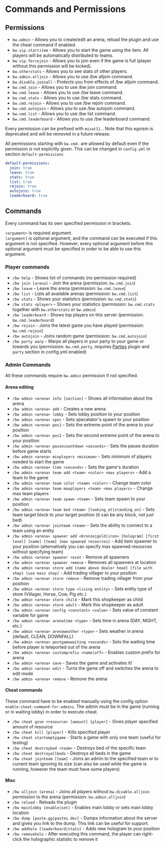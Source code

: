 # Commands and Permissions

## Permissions

* `bw.admin` - Allows you to create/edit an arena, reload the plugin and use the cheat command if enabled.
* `bw.vip.startitem` - Allows you to start the game using the item. All players will be automatically distributed to teams.
* `bw.vip.forcejoin` - Allows you to join even if the game is full (player without this permission will be kicked).
* `bw.otherstats` - Allows you to see stats of other players.
* `bw.admin.alljoin` - Allows you to use /bw alljoin command.
* `bw.disable.joinall` - Protects you from effects of /bw alljoin command.
* `bw.cmd.join` - Allows you to use /bw join command.
* `bw.cmd.leave` - Allows you to use /bw leave command.
* `bw.cmd.stats` - Allows you to use /bw stats command.
* `bw.cmd.rejoin` - Allows you to use /bw rejoin command.
* `bw.cmd.autojoin` - Allows you to use /bw autojoin command.
* `bw.cmd.list` - Allows you to use /bw list command.
* `bw.cmd.leaderboard` - Allows you to use /bw leaderboard command.

Every permission can be prefixed with `misat11.`. Note that this egoism is deprecated and will be removed in a future release.

All permissions starting with `bw.cmd.` are allowed by default even if the permission is not explicitly given. This can be changed in `config.yml` in section `default-permissions`

```yaml
default-permissions:
  join: true
  leave: true
  stats: true
  list: true
  rejoin: true
  autojoin: true
  leaderboard: true
```

## Commands

Every command has its own specified permission in brackets. 

`<argument>` is required argument.   
`[argument]` is optional argument, and the command can be executed if this argument is not specified. However, every optional argument before this optional argument must be specified in order to be able to use this argument.

### Player commands

* `/bw help` - Shows list of commands (no permission required)
* `/bw join [arena]` - Join the arena (permission: `bw.cmd.join`)
* `/bw leave` - Leave the arena (permission: `bw.cmd.leave`)
* `/bw list` - Lists all available arenas (permission: `bw.cmd.list`)
* `/bw stats` - Shows your statistics (permission: `bw.cmd.stats`)
* `/bw stats <player>` - Shows your statistics (permission: `bw.cmd.stats` together with `bw.otherstats` or `bw.admin`)
* `/bw leaderboard` - Shows top players on this server (permission: `bw.cmd.leaderboard`)
* `/bw rejoin` - Joins the latest game you have played (permission: `bw.cmd.rejoin`)
* `/bw autojoin` - Joins random game (permission: `bw.cmd.autojoin`)
* `/bw party warp` - Warps all players in your party to your game or towards you (permission: `bw.cmd.party`, requires [Parties](https://alessiodp.com/parties) plugin and `party` section in config.yml enabled)

### Admin Commands

All these commands require `bw.admin` permission if not specified.

#### Arena editing

* `/bw admin <arena> info [section]` - Shows all information about the arena
* `/bw admin <arena> add` - Creates a new arena
* `/bw admin <arena> lobby` - Sets lobby position to your position
* `/bw admin <arena> spec` - Sets specatator's spawn to your position
* `/bw admin <arena> pos1` - Sets the extreme point of the arena to your position
* `/bw admin <arena> pos2` - Sets the second extreme point of the arena to your position
* `/bw admin <arena> pausecountdown <seconds>` - Sets the pause duration before game starts
* `/bw admin <arena> minplayers <minimum>` - Sets minimum of players needed to start the game
* `/bw admin <arena> time <seconds>` - Sets the game's duration
* `/bw admin <arena> team add <team> <color> <max players>` - Add a team to the game
* `/bw admin <arena> team color <team> <color>` - Change team color
* `/bw admin <arena> team maxplayers <team> <max players>` - Change max team players
* `/bw admin <arena> team spawn <team>` - Sets team spawn to your position
* `/bw admin <arena> team bed <team> [looking_at|standing_on]` - Sets team target block to your target position (it can be any block, not just bed)
* `/bw admin <arena> jointeam <team>` - Sets the ability to connect to a team using an entity
* `/bw admin <arena> spawner add <bronze|gold|iron> [hologram] [first level] [name] [team] [max spawned resources]` - Add item spawner to your position (alternatively you can specify max spawned resources without specifying team)
* `/bw admin <arena> spawner reset` - Remove all spawners
* `/bw admin <arena> spawner remove` - Removes all spawners at location
* `/bw admin <arena> store add [name above dealer head] [file with shop] [use main shop]` - Add trading villager to your position
* `/bw admin <arena> store remove` - Remove trading villager from your position
* `/bw admin <arena> store type <living entity>` - Sets entity type of store (Villager, Horse, Cow, Pig etc.)
* `/bw admin <arena> store child` - Mark this shopkeeper as child
* `/bw admin <arena> store adult` - Mark this shopkeeper as adult
* `/bw admin <arena> config <constant> <value>` - Sets value of constant variable for game
* `/bw admin <arena> arenatime <type>` - Sets time in arena (DAY, NIGHT, etc.)
* `/bw admin <arena> arenaweather <type>` - Sets weather in arena (default, CLEAN, DOWNFALL)
* `/bw admin <arena> postgamewaiting <seconds>` - Sets the waiting time before player is teleported out of the arena
* `/bw admin <arena> customprefix <name|off>` - Enables custom prefix for arena
* `/bw admin <arena> save` - Saves the game and activates it!
* `/bw admin <arena> edit` - Turns the game off and switches the arena to edit mode
* `/bw admin <arena> remove` - Remove the arena

#### Cheat commands

These command have to be enabled manually using the config option `enable-cheat-command-for-admins`. The admin must be in the game (running or in waiting lobby) in order to execute cheat.

* `/bw cheat give <resource> [amount] [player]` - Gives player specified amount of resource
* `/bw cheat kill [player]` - Kills specified player
* `/bw cheat startemptygame` - Starts a game with only one team (useful for testing)
* `/bw cheat destroybed <team>` - Destroys bed of the specific team
* `/bw cheat destroyallbeds` - Destroys all beds in the game
* `/bw cheat jointeam [team]` - Joins an admin to the specified team or to current team ignoring its size (can also be used while the game is running, however the team must have some players)

#### Misc

* `/bw alljoin [arena]` - Joins all players without `bw.disable.alljoin` permission to the arena (permission: `bw.admin.alljoin`)
* `/bw reload` - Reloads the plugin
* `/bw mainlobby [enable|set]` - Enables main lobby or sets main lobby location
* `/bw dump [paste.gg|pastes.dev]` - Dumps information about the server and gives you link to the dump. This link can be useful for support.
* `/bw addholo [leaderboard|stats]` - Adds new hologram to your position
* `/bw removeholo` - After executing this command, the player can right-click the holographic statistic to remove it